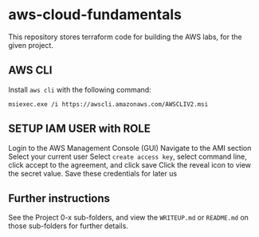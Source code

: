# aws-cloud-fundamentals
This repository stores terraform code for building the AWS labs, for the given project.


## AWS CLI
Install `aws cli` with the following command:

```msiexec.exe /i https://awscli.amazonaws.com/AWSCLIV2.msi```

## SETUP IAM USER with ROLE
Login to the AWS Management Console (GUI)
Navigate to the AMI section
Select your current user
Select `create access key`, select command line, click accept to the agreement, and click save
Click the reveal icon to view the secret value. Save these credentials for later us

## Further instructions
See the Project 0-x sub-folders, and view the `WRITEUP.md` or `README.md` on those sub-folders for further details.